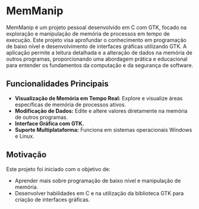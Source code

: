 # MemManip

MemManip é um projeto pessoal desenvolvido em C com GTK, focado na exploração e manipulação de memória de processos em tempo de execução. Este projeto visa aprofundar o conhecimento em programação de baixo nível e desenvolvimento de interfaces gráficas utilizando GTK. A aplicação permite a leitura detalhada e a alteração de dados na memória de outros programas, proporcionando uma abordagem prática e educacional para entender os fundamentos da computação e da segurança de software.

## Funcionalidades Principais

- **Visualização de Memória em Tempo Real:** Explore e visualize áreas específicas de memória de processos ativos.
- **Modificação de Dados:** Edite e altere valores diretamente na memória de outros programas.
- **Interface Gráfica com GTK.**
- **Suporte Multiplataforma:** Funciona em sistemas operacionais Windows e Linux.

## Motivação

Este projeto foi iniciado com o objetivo de:

- Aprender mais sobre programação de baixo nível e manipulação de memória.
- Desenvolver habilidades em C e na utilização da biblioteca GTK para criação de interfaces gráficas.
